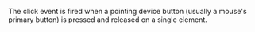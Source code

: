 The click event is fired when a pointing device button (usually a mouse's primary button) is pressed and released on a single element.